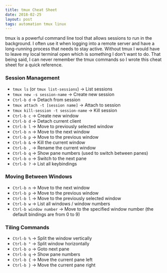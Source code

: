 ```yaml
---
title: tmux Cheat Sheet
date: 2018-02-25
layout: post
tags: automation tmux linux
---
```


tmux is a powerful command line tool that allows sessions to run in the background.  I often use it when logging into a remote server and have a long-running process that needs to stay active. Without tmux I would have to leave my local terminal open which is something I don't want to do.  That being said, I can never remember the tmux commands so I wrote this cheat sheet for a quick reference.

### Session Management 
- `tmux ls` (or `tmux list-sessions`) -> List sessions 
- `tmux new -s session-name` -> Create new session
- `Ctrl-b d` -> Detach from session 
- `tmux attach -t [session name]` -> Attach to session 
- `tmux kill-session -t session-name` -> Kill session
- `Ctrl-b c` -> Create new window 
- `Ctrl-b d` -> Detach current client 
- `Ctrl-b l` -> Move to previously selected window 
- `Ctrl-b n` -> Move to the next window 
- `Ctrl-b p` -> Move to the previous window 
- `Ctrl-b &` -> Kill the current window 
- `Ctrl-b ,` -> Rename the current window 
- `Ctrl-b q` -> Show pane numbers (used to switch between panes) 
- `Ctrl-b o` -> Switch to the next pane 
- `Ctrl-b ?` -> List all keybindings 


### Moving Between Windows
- `Ctrl-b n` -> Move to the next window
- `Ctrl-b p` -> Move to the previous window
- `Ctrl-b l` -> Move to the previously selected window
- `Ctrl-b w` -> List all windows / window numbers
- `Ctrl-b window number` -> Move to the specified window number (the default bindings are from 0 to 9) 


### Tiling Commands 
- `Ctrl-b %` -> Split the window vertically
- `Ctrl-b "` -> Split window horizontally
- `Ctrl-b o` -> Goto next pane
- `Ctrl-b q` -> Show pane numbers
- `Ctrl-b {` -> Move the current pane left 
- `Ctrl-b }` -> Move the current pane right

